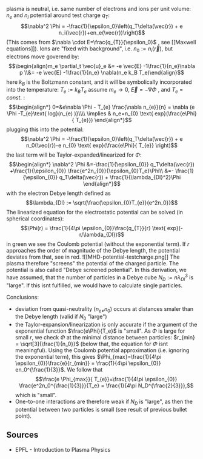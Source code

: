 
plasma is neutral, i.e. same number of electrons and ions per unit volume: $n_e$ and $n_i$ 
potential around test charge $q_T$:
$$\nabla^2 \Phi = -\frac{1}{\epsilon_0}\left(q_T\delta(\vec{r}) + e n_i(\vec{r})+en_e(\vec{r})\right)$$
(This comes from $\nabla \cdot E=\frac{q_{T}}{\epsilon_0}$ , see [[Maxwell equations]]). Ions are "fixed with background", i.e. $n_0:=n_i(\vec{r})$, but electrons move goverend by:
$$\begin{align}m_e \partial_t \vec{u}_e &= -e \vec{E} -1\frac{1}{n_e}\nabla p \\&= -e \vec{E} -1\frac{1}{n_e} \nabla(n_e k_B T_e)\end{align}$$
here $k_B$ is the Boltzmann constant, and it will be symbolically incorporated into the temperature: $T_e:=k_{B}T_e$
assume $m_e\rightarrow 0$, $\vec{E}=-\nabla \Phi$ , and $T_{e}= const.$ :
$$\begin{align*}
0=&e\nabla \Phi - T_{e}  \frac{\nabla n_{e}}{n} = \nabla (e \Phi -T_{e}\text{ log}(n_{e) )}\\\\
\implies & n_e=n_{0} \text{ exp}(\frac{e\Phi}{ T_{e}})
\end{align*}$$
plugging this into the potential:
$$\nabla^2 \Phi = -\frac{1}{\epsilon_0}\left(q_T\delta(\vec{r}) + e n_0(\vec{r})-e n_{0} \text{ exp}(\frac{e\Phi}{ T_{e}} \right)$$
the last term will be Taylor-expanded/linearized for $\Phi$:
$$\begin{align*}
\nabla^2 \Phi &=-\frac{1}{\epsilon_{0}} q_T\delta(\vec{r}) +\frac{1}{\epsilon_{0}} \frac{e^2n_{0}}{\epsilon_{0}T_e}\Phi\\
&=- \frac{1}{\epsilon_{0}} q_T\delta(\vec{r}) + \frac{1}{\lambda_{Dl}^2}\Phi
\end{align*}$$
with the electron Debye length defined as
$$\lambda_{Dl} := \sqrt{\frac{\epsilon_{0}T_{e}}{e^2n_0}}$$
The linearized equation for the electrostatic potential can be solved (in spherical coordinates):
$$\Phi(r) = \frac{1}{4\pi \epsilon_{0}}\frac{q_{T}}{r} \text{ exp}(-r/\lambda_{Dl})$$
in green we see the Coulomb potential (without the exponential term). If $r$ approaches the order of magnitude of the Debye length, the potential deviates from that, see in red.
![[MHD-potential-testcharge.png]]
The plasma therefore "screens" the potential of the charged particle. The potential is also called "Debye screened potential". In this derivation, we have assumed, that the number of particles in a Debye cube $N_D:=n\lambda_{Dl}^{3}$ is "large". If this isnt fulfilled, we would have to calculate single particles.

Conclusions:
- deviation from quasi-neutrality ($n_{e\neq}n_0$) occurs at distances smaler than the Debye length (valid if $N_0$ "large")
- the Taylor-expansion/linearization is only accurate if the argument of the exponential function $\frac{e\Phi}{T_e}$ is "small". As $\Phi$ is large for small $r$, we check $\Phi$ at the minimal distance between particles:  $r_{min} = \sqrt[3]{\frac{1}{n_0}}$  (below that, the equation for $\Phi$ isnt meaningful). Using the Coulomb potential approximation (i.e. ignoring the exponential term), this gives $\Phi_{max}=\frac{1}{4\pi \epsilon_{0}}\frac{e}{r_{min}} = \frac{1}{4\pi \epsilon_{0}} en_0^{\frac{1}{3}}$. We follow that $$\frac{e \Phi_{max}}{ T_{e}}=\frac{1}{4\pi \epsilon_{0}} \frac{e^2n_0^{\frac{1}{3}}}{T_e} = \frac{1}{4\pi N_D^{\frac{2}{3}}},$$ which is "small".
- One-to-one interactions are therefore weak if $N_D$ is "large", as then the potential between two particles is small (see result of previous bullet point).



## Sources
- EPFL - Introduction to Plasma Physics